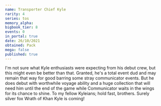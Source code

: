 ```yaml
---
name: Transporter Chief Kyle
rarity: 4
series: tos
memory_alpha:
bigbook_tier: 8
events: 0
in_portal: true
date: 26/10/2021
obtained: Pack
mega: false
published: true
---
```


I'm not sure what Kyle enthusiasts were expecting from his debut crew, but this might even be better than that. Granted, he's a total event dud and may remain that way for good barring some stray communicator events. But he does debut with worthwhile voyage ability and a huge collection that will need him until the end of the game while Communicator waits in the wings for its chance to shine. To my fellow Kyleians; hold fast, brothers. Surely silver fox Wrath of Khan Kyle is coming!
